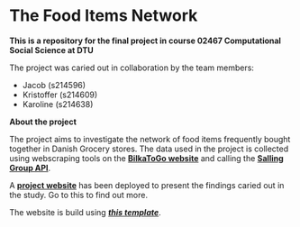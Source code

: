 # The Food Items Network

__This is a repository for the final project in course 02467 Computational Social Science at DTU__ 

The project was caried out in collaboration by the team members:

- Jacob (s214596)
- Kristoffer (s214609)
- Karoline (s214638)

__About the project__ 

The project aims to investigate the network of food items frequently bought together in Danish Grocery stores. The data used in the project is collected using webscraping tools on the [**BilkaToGo website**](https://www.bilkatogo.dk/) and calling the [**Salling Group API**](https://developer.sallinggroup.com/api-reference).

A [**project website**](https://karolineklan.github.io/CSS_Final_Project_Group9/) has been deployed to present the findings caried out in the study. Go to this to find out more.

The website is build using [***this template***](https://github.com/lalessan/project-website-template).



